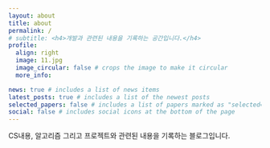 ```yaml
---
layout: about
title: about
permalink: /
# subtitle: <h4>개발과 관련된 내용을 기록하는 공간입니다.</h4>
profile:
  align: right
  image: 11.jpg 
  image_circular: false # crops the image to make it circular
  more_info: 

news: true # includes a list of news items
latest_posts: true # includes a list of the newest posts
selected_papers: false # includes a list of papers marked as "selected={true}"
social: false # includes social icons at the bottom of the page
---
```


CS내용, 알고리즘 그리고 프로젝트와 관련된 내용을 기록하는 블로그입니다.
<br>
